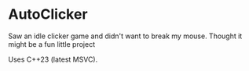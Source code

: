 # AutoClicker
Saw an idle clicker game and didn't want to break my mouse. Thought it might be a fun little project

Uses C++23 (latest MSVC).